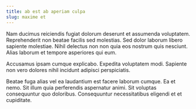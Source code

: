 ```yaml
---
title: ab est ab aperiam culpa
slug: maxime et
---
```


Nam ducimus reiciendis fugiat dolorum deserunt et assumenda voluptatem. Reprehenderit non beatae facilis sed molestias. Sed dolor laborum libero sapiente molestiae. Nihil delectus non non quia eos nostrum quis nesciunt. Alias laborum et tempore asperiores qui eum.

Accusamus ipsam cumque explicabo. Expedita voluptatem modi. Sapiente non vero dolores nihil incidunt adipisci perspiciatis.

Beatae fuga alias vel ea laudantium est facere laborum cumque. Ea et nemo. Sit illum quia perferendis aspernatur animi. Sit voluptas consequuntur quo doloribus. Consequuntur necessitatibus eligendi et et cupiditate.
